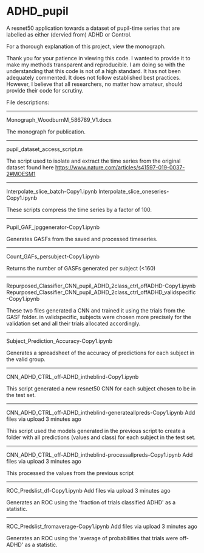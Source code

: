 # ADHD_pupil
A resnet50 application towards a dataset of pupil-time series that are labelled as either (dervied from) ADHD or Control.

For a thorough explanation of this project, view the monograph.

Thank you for your patience in viewing this code. I wanted to provide it to make my methods transparent and reproducible. 
I am doing so with the understanding that this code is not of a high standard. It has not been adequately commented.
It does not follow established best practices. However, I believe that all researchers, no matter how amateur, should
provide their code for scrutiny.



File descriptions:

_____________

Monograph_WoodburnM_586789_V1.docx

The monograph for publication.
________________

pupil_dataset_access_script.m

The script used to isolate and extract the time series from the original dataset found here 
https://www.nature.com/articles/s41597-019-0037-2#MOESM1
______________

Interpolate_slice_batch-Copy1.ipynb	
Interpolate_slice_oneseries-Copy1.ipynb	

These scripts compress the time series by a factor of 100.
_______________

Pupil_GAF_jpggenerator-Copy1.ipynb	

Generates GASFs from the saved and processed timeseries.
_______________

Count_GAFs_persubject-Copy1.ipynb

Returns the number of GASFs generated per subject (<160)
________________

Repurposed_Classifier_CNN_pupil_ADHD_2class_ctrl_offADHD-Copy1.ipynb	
Repurposed_Classifier_CNN_pupil_ADHD_2class_ctrl_offADHD_validspecific-Copy1.ipynb	

These two files generated a CNN and trained it using the trials from the GASF folder. in validspecific, subjects were 
chosen more precisely for the validation set and all their trials allocated accordingly.
__________________

Subject_Prediction_Accuracy-Copy1.ipynb	

Generates a spreadsheet of the accuracy of predictions for each subject in the valid group.
_________________

CNN_ADHD_CTRL_off-ADHD_intheblind-Copy1.ipynb	

This script generated a new resnet50 CNN for each subject chosen to be in the test set. 
________________

CNN_ADHD_CTRL_off-ADHD_intheblind-generateallpreds-Copy1.ipynb	Add files via upload	3 minutes ago

This script used the models generated in the previous script to  create a folder with all predictions (values and class) for each subject
in the test set.
___________________

CNN_ADHD_CTRL_off-ADHD_intheblind-processallpreds-Copy1.ipynb	Add files via upload	3 minutes ago

This processed the values from the previous script

___________________

ROC_Predslist_df-Copy1.ipynb	Add files via upload	3 minutes ago

Generates an ROC using the 'fraction of trials classified ADHD' as a statistic.
___________________

ROC_Predslist_fromaverage-Copy1.ipynb	Add files via upload	3 minutes ago

Generates an ROC using the 'average of probabilities that trials were off-ADHD' as a statistic.





